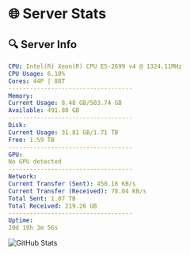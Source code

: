 # 🌐 Server Stats
## 🔍 Server Info
```yaml
CPU: Intel(R) Xeon(R) CPU E5-2699 v4 @ 1324.11MHz
CPU Usage: 6.10%
Cores: 44P | 88T
-----------------------------------
Memory:
Current Usage: 8.48 GB/503.74 GB
Available: 491.80 GB
-----------------------------------
Disk:
Current Usage: 31.81 GB/1.71 TB
Free: 1.59 TB
-----------------------------------
GPU:
No GPU detected
-----------------------------------
Network:
Current Transfer (Sent): 450.16 KB/s
Current Transfer (Received): 78.04 KB/s
Total Sent: 1.07 TB
Total Received: 219.26 GB
-----------------------------------
Uptime:
20d 19h 3m 56s
```
![GitHub Stats](https://img.shields.io/badge/Updated-2025-05-10_12:12:44-blue)